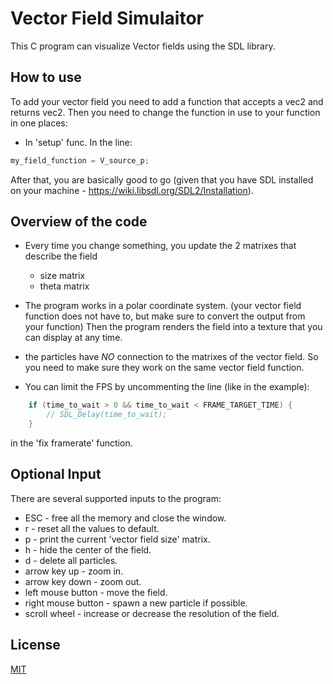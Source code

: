 # Vector Field Simulaitor
This C program can visualize Vector fields using the SDL library.

## How to use
To add your vector field you need to add a function that accepts a vec2 and returns vec2.
Then you need to change the function in use to your function in one places:
* In 'setup' func. In the line:

``` C
my_field_function = V_source_p;
```

After that, you are basically good to go (given that you have SDL installed on your machine - https://wiki.libsdl.org/SDL2/Installation).

## Overview of the code
* Every time you change something, you update the 2 matrixes that describe the field 
    * size matrix
    * theta matrix

* The program works in a polar coordinate system. (your vector field function does not have to, but make sure to convert the output from your function)
Then the program renders the field into a texture that you can display at any time.

* the particles have *NO* connection to the matrixes of the vector field. So you need to make sure they work on the same vector field function.


* You can limit the FPS by uncommenting the line (like in the example):
``` C
    if (time_to_wait > 0 && time_to_wait < FRAME_TARGET_TIME) {
        // SDL_Delay(time_to_wait);
    }
```
in the 'fix framerate' function.


## Optional Input
There are several supported inputs to the program:
* ESC - free all the memory and close the window.
* r - reset all the values to default.
* p - print the current 'vector field size' matrix.
* h - hide the center of the field.
* d - delete all particles.
* arrow key up - zoom in.
* arrow key down - zoom out.
* left mouse button - move the field.
* right mouse button - spawn a new particle if possible.
* scroll wheel - increase or decrease the resolution of the field.


## License

[MIT](https://choosealicense.com/licenses/mit/)
